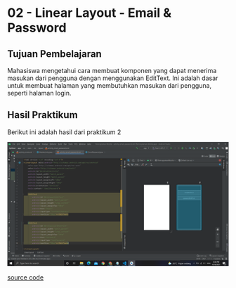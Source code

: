 # 02 - Linear Layout - Email & Password

## Tujuan Pembelajaran

Mahasiswa mengetahui cara membuat komponen yang dapat menerima
masukan dari pengguna dengan menggunakan EditText. Ini adalah dasar
untuk membuat halaman yang membutuhkan masukan dari pengguna, seperti
halaman login.

## Hasil Praktikum

Berikut ini adalah hasil dari praktikum 2

![Screenshot Hasil Percobaan](img/email&password.PNG)

[source code](../../src/02_layout&activity\app\src\main\res\layout/activity_email_password.xml)
